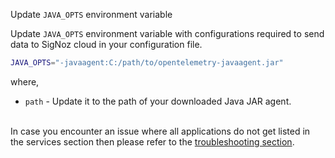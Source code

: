 Update `JAVA_OPTS` environment variable

Update `JAVA_OPTS` environment variable with configurations required to send data to SigNoz cloud in your configuration file.

```bash
JAVA_OPTS="-javaagent:C:/path/to/opentelemetry-javaagent.jar"
```

where,
- `path` - Update it to the path of your downloaded Java JAR agent.<br></br>

In case you encounter an issue where all applications do not get listed in the services section then please refer to the [troubleshooting section](#troubleshooting-your-installation).